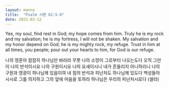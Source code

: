 ```yaml
---
layout: manna
title:  "Psalm 시편 62:5-8"
date: 2021-03-12
---
```

Yes, my soul, find rest in God;
my hope comes from him.
Truly he is my rock and my salvation;
he is my fortress, I will not be shaken.
My salvation and my honor depend on God;
he is my mighty rock, my refuge.
Trust in him at all times, you people;
pour out your hearts to him,
for God is our refuge.

나의 영혼아 잠잠히 하나님만 바라라 무릇 나의 소망이 그로부터 나오는도다
오직 그만이 나의 반석이시요 나의 구원이시요 나의 요새이시니 내가 흔들리지 아니하리니
나의 구원과 영광이 하나님께 있음이여 내 힘의 반석과 피난처도 하나님께 있도다
백성들아 시시로 그를 의지하고 그의 앞에 마음을 토하라 하나님은 우리의 피난처시로다 (셀라)
